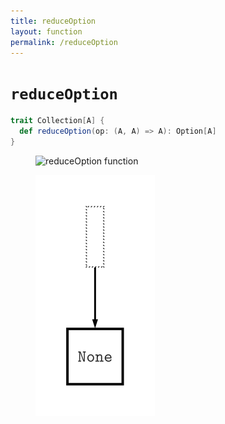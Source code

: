 ```yaml
---
title: reduceOption
layout: function
permalink: /reduceOption
---
```


# `reduceOption`

~~~ scala
trait Collection[A] {
  def reduceOption(op: (A, A) => A): Option[A]
}
~~~

<figure class="diagram">
  <img src="images/reduceOption.1.svg" alt="reduceOption function">
  <!-- <figcaption class="diagram-desc"></figcaption> -->
</figure>

<figure class="diagram">
  <img src="images/reduceOption.2.svg" alt="reduceOption function">
  <!-- <figcaption class="diagram-desc"></figcaption> -->
</figure>
